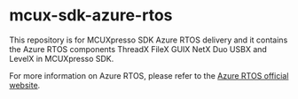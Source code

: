 # mcux-sdk-azure-rtos

This repository is for MCUXpresso SDK Azure RTOS delivery and it contains the Azure RTOS components ThreadX FileX GUIX NetX Duo USBX and LevelX in MCUXpresso SDK.

For more information on Azure RTOS, please refer to the [Azure RTOS official website](https://azure.microsoft.com/en-us/services/rtos/).
